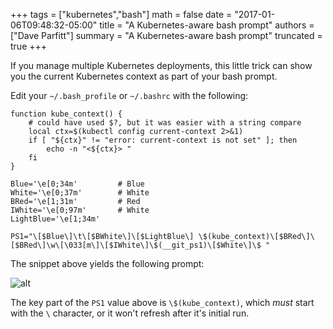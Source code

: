 +++
tags = ["kubernetes","bash"]
math = false
date = "2017-01-06T09:48:32-05:00"
title = "A Kubernetes-aware bash prompt"
authors = ["Dave Parfitt"]
summary = "A Kubernetes-aware bash prompt"
truncated = true
+++


If you manage multiple Kubernetes deployments, this little trick can show you the current Kubernetes context as part of your bash prompt.


Edit your `~/.bash_profile` or `~/.bashrc` with the following:

```
function kube_context() {
    # could have used $?, but it was easier with a string compare
    local ctx=$(kubectl config current-context 2>&1)
    if [ "${ctx}" != "error: current-context is not set" ]; then
        echo -n "<${ctx}> "
    fi
}

Blue='\e[0;34m'         # Blue
White='\e[0;37m'        # White
BRed='\e[1;31m'         # Red
IWhite='\e[0;97m'       # White
LightBlue='\e[1;34m'

PS1="\[$Blue\]\t\[$BWhite\]\[$LightBlue\] \$(kube_context)\[$BRed\]\[$BRed\]\w\[\033[m\]\[$IWhite\]\$(__git_ps1)\[$White\]\$ "
```

The snippet above yields the following prompt:

![alt](http://i.imgur.com/xk7a98Y.png)

The key part of the `PS1` value above is `\$(kube_context)`, which _must_ start with the `\` character, or it won't refresh after it's initial run.
